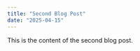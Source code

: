 ```yaml
---
title: "Second Blog Post"
date: "2025-04-15"
---
```

This is the content of the second blog post.